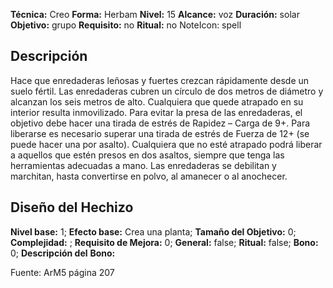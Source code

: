 
**Técnica:** Creo
**Forma:** Herbam
**Nivel:** 15
**Alcance:** voz 
**Duración:** solar  
**Objetivo:** grupo
**Requisito:** no
**Ritual:** no
NoteIcon: spell




## Descripción 
<p>Hace que enredaderas leñosas y fuertes crezcan rápidamente desde un suelo fértil. Las enredaderas cubren un círculo de dos metros de diámetro y alcanzan los seis metros de alto. Cualquiera que quede atrapado en su interior resulta inmovilizado. Para evitar la presa de las enredaderas, el objetivo debe hacer una tirada de estrés de Rapidez – Carga de 9+. Para liberarse es necesario superar una tirada de estrés de Fuerza de 12+ (se puede hacer una por asalto). Cualquiera que no esté atrapado podrá liberar a aquellos que estén presos en dos asaltos, siempre que tenga las herramientas adecuadas a mano. Las enredaderas se debilitan y marchitan, hasta convertirse en polvo, al amanecer o al anochecer.</p>

## Diseño del Hechizo 

**Nivel base:** 1; **Efecto base:** Crea una planta;  **Tamaño del **Objetivo:**** 0; **Complejidad:** ; **Requisito de Mejora:** 0; **General:** false; **Ritual:** false; **Bono:** 0; **Descripción del** **Bono:** 

Fuente: ArM5 página 207